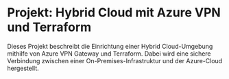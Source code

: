 # Projekt: Hybrid Cloud mit Azure VPN und Terraform

Dieses Projekt beschreibt die Einrichtung einer Hybrid Cloud-Umgebung mithilfe von Azure VPN Gateway und Terraform. Dabei wird eine sichere Verbindung zwischen einer On-Premises-Infrastruktur und der Azure-Cloud hergestellt.
